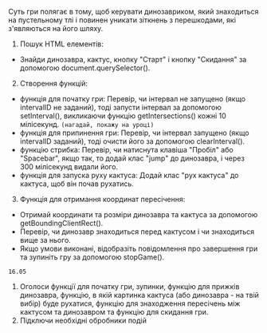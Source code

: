 <!-- Завдання -->

Суть гри полягає в тому, щоб керувати динозавриком, який знаходиться на пустельному тлі і повинен уникати зіткнень з перешкодами, які з'являються на його шляху.

<!-- Реалізація: -->

1. Пошук HTML елементів:

- Знайди динозавра, кактус, кнопку "Старт" і кнопку "Скидання" за допомогою document.querySelector().

2. Створення функцій:

- функція для початку гри: Перевір, чи інтервал не запущено (якщо intervalID не заданий), тоді запусти інтервал за допомогою setInterval(), викликаючи функцію getIntersections() кожні 10 мілісекунд. `(нагадай, покажу на уроці)`
- функція для припинення гри: Перевір, чи інтервал запущено (якщо intervalID заданий), тоді очисти його за допомогою clearInterval().
- функцію стрибка: Перевір, чи натиснута клавіша "Пробіл" або "Spacebar", якщо так, то додай клас "jump" до динозавра, і через 300 мілісекунд видали його.
- функція для запуска руху кактуса: Додай клас "рух кактуса" до кактуса, щоб він почав рухатись.

3. Функція для отримання координат пересічення:

- Отримай координати та розміри динозавра та кактуса за допомогою getBoundingClientRect().
- Перевір, чи динозавр знаходиться перед кактусом і чи знаходиться вище за нього.
- Якщо умови виконані, відобразіть повідомлення про завершення гри та зупиніть гру за допомогою stopGame().

`16.05`

1. Оголоси функції для початку гри, зупинки, функцію для прижків динозавра, функцію, в якій картинка кактуса (або динозавра - на твій вибір) буде рухатися, функцію для знаходження пересічень між кактусом та динозавром та функцію для скидання гри.
2. Підключи необхідні обробники подій

